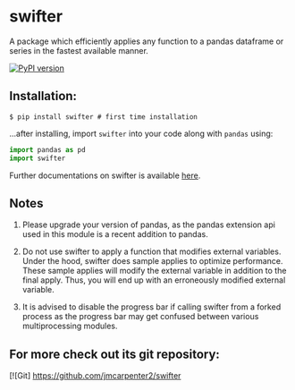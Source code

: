 # swifter
A package which efficiently applies any function to a pandas dataframe or series in the fastest available manner.

[![PyPI version](https://badge.fury.io/py/swifter.svg)](https://badge.fury.io/py/swifter)

## Installation:
```
$ pip install swifter # first time installation
```
...after installing, import `swifter` into your code along with `pandas` using:
```python
import pandas as pd
import swifter
```
Further documentations on swifter is available [here](docs/documentation.md).

## Notes
1. Please upgrade your version of pandas, as the pandas extension api used in this module is a recent addition to pandas.

2. Do not use swifter to apply a function that modifies external variables. Under the hood, swifter does sample applies to optimize performance. These sample applies will modify the external variable in addition to the final apply. Thus, you will end up with an erroneously modified external variable.

3. It is advised to disable the progress bar if calling swifter from a forked process as the progress bar may get confused between various multiprocessing modules. 


## For more check out its git repository:
   [![Git] https://github.com/jmcarpenter2/swifter

